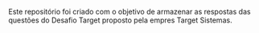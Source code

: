 Este repositório foi criado com o objetivo de armazenar as respostas das questões do Desafio Target proposto pela empres Target Sistemas.

